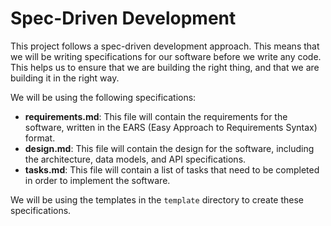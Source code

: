 # Spec-Driven Development

This project follows a spec-driven development approach. This means that we will be writing specifications for our software before we write any code. This helps us to ensure that we are building the right thing, and that we are building it in the right way.

We will be using the following specifications:

- **requirements.md**: This file will contain the requirements for the software, written in the EARS (Easy Approach to Requirements Syntax) format.
- **design.md**: This file will contain the design for the software, including the architecture, data models, and API specifications.
- **tasks.md**: This file will contain a list of tasks that need to be completed in order to implement the software.

We will be using the templates in the `template` directory to create these specifications.
